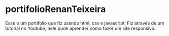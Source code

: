 # portifolioRenanTeixeira
Esse é um portifolio que fiz usando html, css e javascript. Fiz através de um tutorial no Youtube, nele pude aprender como fazer um site responsivo. 
